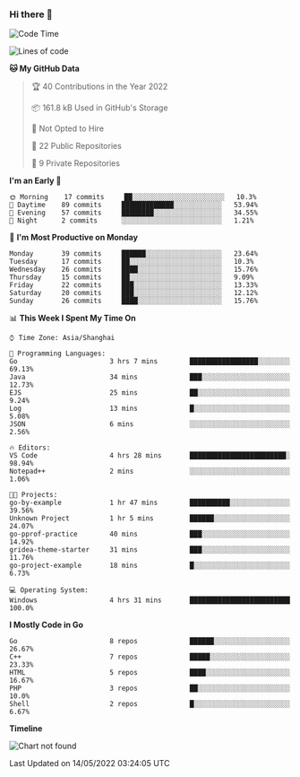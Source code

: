 ### Hi there 👋

<!--
**pinelliar/pinelliar** is a ✨ _special_ ✨ repository because its `README.md` (this file) appears on your GitHub profile.

Here are some ideas to get you started:

- 🔭 I’m currently working on ...
- 🌱 I’m currently learning ...
- 👯 I’m looking to collaborate on ...
- 🤔 I’m looking for help with ...
- 💬 Ask me about ...
- 📫 How to reach me: ...
- 😄 Pronouns: ...
- ⚡ Fun fact: ...
-->

<!--START_SECTION:waka-->
![Code Time](http://img.shields.io/badge/Code%20Time-0%20secs-blue)

![Lines of code](https://img.shields.io/badge/From%20Hello%20World%20I%27ve%20Written-37%20Thousand%20lines%20of%20code-blue)

**🐱 My GitHub Data** 

> 🏆 40 Contributions in the Year 2022
 > 
> 📦 161.8 kB Used in GitHub's Storage 
 > 
> 🚫 Not Opted to Hire
 > 
> 📜 22 Public Repositories 
 > 
> 🔑 9 Private Repositories  
 > 
**I'm an Early 🐤** 

```text
🌞 Morning    17 commits     ██░░░░░░░░░░░░░░░░░░░░░░░   10.3% 
🌆 Daytime    89 commits     █████████████░░░░░░░░░░░░   53.94% 
🌃 Evening    57 commits     ████████░░░░░░░░░░░░░░░░░   34.55% 
🌙 Night      2 commits      ░░░░░░░░░░░░░░░░░░░░░░░░░   1.21%

```
📅 **I'm Most Productive on Monday** 

```text
Monday       39 commits     ██████░░░░░░░░░░░░░░░░░░░   23.64% 
Tuesday      17 commits     ██░░░░░░░░░░░░░░░░░░░░░░░   10.3% 
Wednesday    26 commits     ████░░░░░░░░░░░░░░░░░░░░░   15.76% 
Thursday     15 commits     ██░░░░░░░░░░░░░░░░░░░░░░░   9.09% 
Friday       22 commits     ███░░░░░░░░░░░░░░░░░░░░░░   13.33% 
Saturday     20 commits     ███░░░░░░░░░░░░░░░░░░░░░░   12.12% 
Sunday       26 commits     ████░░░░░░░░░░░░░░░░░░░░░   15.76%

```


📊 **This Week I Spent My Time On** 

```text
⌚︎ Time Zone: Asia/Shanghai

💬 Programming Languages: 
Go                       3 hrs 7 mins        █████████████████░░░░░░░░   69.13% 
Java                     34 mins             ███░░░░░░░░░░░░░░░░░░░░░░   12.73% 
EJS                      25 mins             ██░░░░░░░░░░░░░░░░░░░░░░░   9.24% 
Log                      13 mins             █░░░░░░░░░░░░░░░░░░░░░░░░   5.08% 
JSON                     6 mins              ░░░░░░░░░░░░░░░░░░░░░░░░░   2.56%

🔥 Editors: 
VS Code                  4 hrs 28 mins       ████████████████████████░   98.94% 
Notepad++                2 mins              ░░░░░░░░░░░░░░░░░░░░░░░░░   1.06%

🐱‍💻 Projects: 
go-by-example            1 hr 47 mins        ██████████░░░░░░░░░░░░░░░   39.56% 
Unknown Project          1 hr 5 mins         ██████░░░░░░░░░░░░░░░░░░░   24.07% 
go-pprof-practice        40 mins             ███░░░░░░░░░░░░░░░░░░░░░░   14.92% 
gridea-theme-starter     31 mins             ███░░░░░░░░░░░░░░░░░░░░░░   11.76% 
go-project-example       18 mins             █░░░░░░░░░░░░░░░░░░░░░░░░   6.73%

💻 Operating System: 
Windows                  4 hrs 31 mins       █████████████████████████   100.0%

```

**I Mostly Code in Go** 

```text
Go                       8 repos             ██████░░░░░░░░░░░░░░░░░░░   26.67% 
C++                      7 repos             █████░░░░░░░░░░░░░░░░░░░░   23.33% 
HTML                     5 repos             ████░░░░░░░░░░░░░░░░░░░░░   16.67% 
PHP                      3 repos             ██░░░░░░░░░░░░░░░░░░░░░░░   10.0% 
Shell                    2 repos             █░░░░░░░░░░░░░░░░░░░░░░░░   6.67%

```


**Timeline**

![Chart not found](https://raw.githubusercontent.com/pastral1024/pastral1024/main/charts/bar_graph.png) 


 Last Updated on 14/05/2022 03:24:05 UTC
<!--END_SECTION:waka-->
